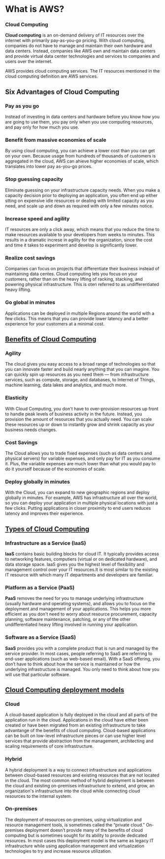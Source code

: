 # What is AWS?

### Cloud Computing
**Cloud computing** is an on-demand delivery of IT resources over the internet with primarily pay-as-you-go pricing. With cloud computing, companies do not have to manage and maintain their own hardware and data centers. Instead, companies like AWS own and maintain data centers and provide virtual data center technologies and services to companies and users over the internet.

AWS provides cloud computing services. The IT resources mentioned in the cloud computing definition are AWS services.

## Six Advantages of Cloud Computing

### Pay as you go
Instead of investing in data centers and hardware before you know how you are going to use them, you pay only when you use computing resources, and pay only for how much you use.

### Benefit from massive economies of scale
By using cloud computing, you can achieve a lower cost than you can get on your own. Because usage from hundreds of thousands of customers is aggregated in the cloud, AWS can ahieve higher economies of scale, which translates into lower pay as-you-go prices.

### Stop guessing capacity
Eliminate guessing on your infrastructure capacity needs. When you make a capacity decision prior to deploying an application, you often end up either stting on expensive idle resources or dealing with limited capacity as you need, and scale up and down as required with only a few minutes notice.

### Increase speed and agility
IT resources are only a click away, which means that you reduce the time to make resources available to your developers from weeks to minutes. This results in a dramatic increse in agility for the organization, since the cost and time it takes to experiment and develop is significantly lower.

### Realize cost savings
Companies can focus on projects that differentiate their business instead of maintaining data centes. Cloud computing lets you focus on your customers, rather than on the heavy lifting of racking, stacking, and powering physical infrastructure. This is oten referred to as undifferentiated heavy lifting.

### Go global in minutes
Applications can be deployed in multiple Regions around the world with a few clicks. This means that you can provide lower latency and a better experience for your customers at a minimal cost.

## [Benefits of Cloud Computing](https://aws.amazon.com/what-is-cloud-computing/)

### Agility
The cloud gives you easy access to a broad range of technologies so that you can innovate faster and build nearly anything that you can imagine. You can quickly spin up resources as you need them — from infrastructure services, such as compute, storage, and databases, to Internet of Things, machine learning, data lakes and analytics, and much more.

### Elasticity
With Cloud Computing, you don't have to over-provision resources up front to handle peak levels of business activity in the future. Instead, you provision the amount of resources that you actually need. You can scale these resources up or down to instantly grow and shrink capacity as your business needs changes.

### Cost Savings
The Cloud allows you to trade fixed expenses (such as data centers and physical servers) for variable expenses, and only pay for IT as you consume it. Plus, the variable expenses are much lower than what you would pay to do it yourself because of the economies of scale.

### Deploy globally in minutes
With the Cloud, you can expand to new geographic regions and deploy globally in minutes. For example, AWS has infrastructure all over the world, so you can deploy your application in multiple physical locations with just a few clicks. Putting applications in closer proximity to end users reduces latency and improves their experience.

## [Types of Cloud Computing](https://aws.amazon.com/what-is-cloud-computing/)

### Infrastructure as a Service (IaaS)
**IaaS** contains basic building blocks for cloud IT. It typically provides access to networking features, computiers (virtual or on dedicated hardware), and data storage space. IaaS gives you the highest level of flexibility and management control over your IT resources.It is most similar to the existing IT resource with which many IT departments and developers are familiar.

### Platform as a Service (PaaS)
**PaaS** removes the need for you to manage underlying infrastructure (usually hardware and operating systems), and allows you to focus on the deployment and management of your applications. This helps you more efficient as you don't need to worry about resource procurement, capacity planning, software maintenance, patching, or any of the other undifferentiated heavy lifting involved in running your application.

### Software as a Service (SaaS)
**SaaS** provides you with a complete product that is run and managed by the service provider. In most cases, people referring to SaaS are referring to end-user applications (such as web-based email). With a SaaS offering, you don’t have to think about how the service is maintained or how the underlying infrastructure is managed. You only need to think about how you will use that particular software. 

## [Cloud Computing deployment models](https://docs.aws.amazon.com/whitepapers/latest/aws-overview/types-of-cloud-computing.html#cloud-computing-deployment-models)

### Cloud
A cloud-based application is fully deployed in the cloud and all parts of the application run in the cloud. Applications in the cloud have either been created or have been migrated from an existing infrastructure to take advantange of the benefits of cloud computing. Cloud-based applications can be built on low-level infrastructure pieces or can use higher level services that provide abstraction from the management, architecting and scaling requirements of core infrastructure.

### Hybrid
A hybrid deployment is a way to connect infrastructure and applications between cloud-based resources and existing resources that are not located in the cloud. The most common method of hybrid deployment is between the cloud and existing on-premises infrastructure to extend, and grow, an organization's infrastructure into the cloud while connecting cloud resources to the internal system.

### On-premises
The deployment of resources on-premises, using virtualization and resource management tools, is sometimes called the “private cloud.” On-premises deployment doesn’t provide many of the benefits of cloud computing but is sometimes sought for its ability to provide dedicated resources. In most cases this deployment model is the same as legacy IT infrastructure while using application management and virtualization technologies to try and increase resource utilization.
